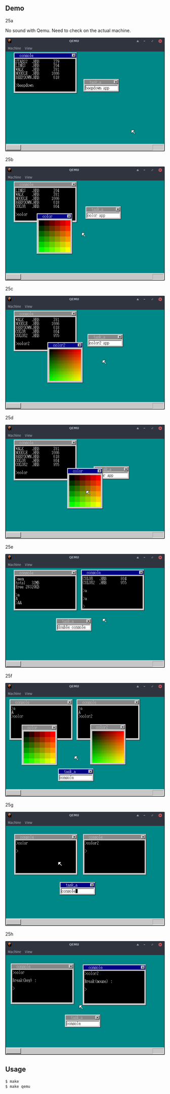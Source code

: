 ## Demo

25a

No sound with Qemu.
Need to check on the actual machine.

![template](https://github.com/watermelon892/OSPractice/blob/master/25_IncreaseConsoles/pic/25a.png)

25b

![template](https://github.com/watermelon892/OSPractice/blob/master/25_IncreaseConsoles/pic/25b.png)

25c

![template](https://github.com/watermelon892/OSPractice/blob/master/25_IncreaseConsoles/pic/25c.png)

25d

![template](https://github.com/watermelon892/OSPractice/blob/master/25_IncreaseConsoles/pic/25d.png)

25e

![template](https://github.com/watermelon892/OSPractice/blob/master/25_IncreaseConsoles/pic/25e.png)

25f

![template](https://github.com/watermelon892/OSPractice/blob/master/25_IncreaseConsoles/pic/25f.png)

25g

![template](https://github.com/watermelon892/OSPractice/blob/master/25_IncreaseConsoles/pic/25g.png)

25h

![template](https://github.com/watermelon892/OSPractice/blob/master/25_IncreaseConsoles/pic/25h.png)

## Usage

```
$ make
$ make qemu
```

